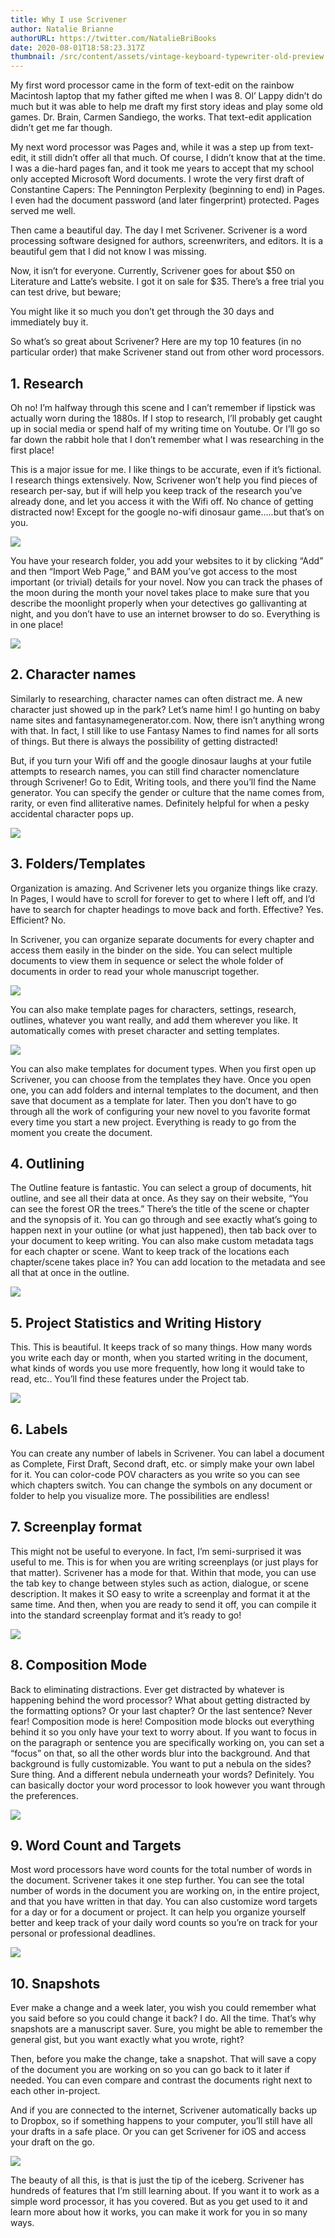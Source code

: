 ```yaml
---
title: Why I use Scrivener
author: Natalie Brianne
authorURL: https://twitter.com/NatalieBriBooks
date: 2020-08-01T18:58:23.317Z
thumbnail: /src/content/assets/vintage-keyboard-typewriter-old-preview.jpg
---
```

My first word processor came in the form of text-edit on the rainbow Macintosh laptop that my father gifted me when I was 8. Ol’ Lappy didn’t do much but it was able to help me draft my first story ideas and play some old games. Dr. Brain, Carmen Sandiego, the works. That text-edit application didn’t get me far though.

My next word processor was Pages and, while it was a step up from text-edit, it still didn’t offer all that much. Of course, I didn’t know that at the time. I was a die-hard pages fan, and it took me years to accept that my school only accepted Microsoft Word documents. I wrote the very first draft of Constantine Capers: The Pennington Perplexity (beginning to end) in Pages. I even had the document password (and later fingerprint) protected. Pages served me well.

Then came a beautiful day. The day I met Scrivener. Scrivener is a word processing software designed for authors, screenwriters, and editors. It is a beautiful gem that I did not know I was missing. 

Now, it isn’t for everyone. Currently, Scrivener goes for about $50 on Literature and Latte’s website. I got it on sale for $35. There’s a free trial you can test drive, but beware;

You might like it so much you don’t get through the 30 days and immediately buy it. 

So what’s so great about Scrivener? Here are my top 10 features (in no particular order) that make Scrivener stand out from other word processors. 

## 1. Research

Oh no! I’m halfway through this scene and I can’t remember if lipstick was actually worn during the 1880s. If I stop to research, I’ll probably get caught up in social media or spend half of my writing time on Youtube. Or I’ll go so far down the rabbit hole that I don’t remember what I was researching in the first place! 

This is a major issue for me. I like things to be accurate, even if it’s fictional. I research things extensively. Now, Scrivener won’t help you find pieces of research per-say, but if will help you keep track of the research you’ve already done, and let you access it with the Wifi off. No chance of getting distracted now! Except for the google no-wifi dinosaur game…..but that’s on you. 

![](/src/content/assets/screen-shot-2020-08-03-at-4.58.56-pm.png)

You have your research folder, you add your websites to it by clicking “Add” and then “Import Web Page,” and BAM you’ve got access to the most important (or trivial) details for your novel. Now you can track the phases of the moon during the month your novel takes place to make sure that you describe the moonlight properly when your detectives go gallivanting at night, and you don’t have to use an internet browser to do so. Everything is in one place!

![](/src/content/assets/screen-shot-2020-08-03-at-4.53.11-pm.png)

## 2. Character names

Similarly to researching, character names can often distract me. A new character just showed up in the park? Let’s name him! I go hunting on baby name sites and fantasynamegenerator.com. Now, there isn’t anything wrong with that. In fact, I still like to use Fantasy Names to find names for all sorts of things. But there is always the possibility of getting distracted!

But, if you turn your Wifi off and the google dinosaur laughs at your futile attempts to research names, you can still find character nomenclature through Scrivener! Go to Edit, Writing tools, and there you’ll find the Name generator. You can specify the gender or culture that the name comes from, rarity, or even find alliterative names. Definitely helpful for when a pesky accidental character pops up.

![](/src/content/assets/screen-shot-2020-08-03-at-4.53.34-pm.png)

## 3. Folders/Templates

Organization is amazing. And Scrivener lets you organize things like crazy. In Pages, I would have to scroll for forever to get to where I left off, and I’d have to search for chapter headings to move back and forth. Effective? Yes. Efficient? No. 

In Scrivener, you can organize separate documents for every chapter and access them easily in the binder on the side. You can select multiple documents to view them in sequence or select the whole folder of documents in order to read your whole manuscript together. 

![](/src/content/assets/screen-shot-2020-08-03-at-4.53.59-pm.png)

You can also make template pages for characters, settings, research, outlines, whatever you want really, and add them wherever you like. It automatically comes with preset character and setting templates. 

![](/src/content/assets/screen-shot-2020-08-03-at-4.54.13-pm.png)

You can also make templates for document types. When you first open up Scrivener, you can choose from the templates they have. Once you open one, you can add folders and internal templates to the document, and then save that document as a template for later. Then you don’t have to go through all the work of configuring your new novel to you favorite format every time you start a new project. Everything is ready to go from the moment you create the document. 

## 4. Outlining

The Outline feature is fantastic. You can select a group of documents, hit outline, and see all their data at once. As they say on their website, “You can see the forest OR the trees.” There’s the title of the scene or chapter and the synopsis of it. You can go through and see exactly what’s going to happen next in your outline (or what just happened), then tab back over to your document to keep writing. You can also make custom metadata tags for each chapter or scene. Want to keep track of the locations each chapter/scene takes place in? You can add location to the metadata and see all that at once in the outline. 

![](/src/content/assets/screen-shot-2020-08-03-at-4.55.45-pm.png)

## 5. Project Statistics and Writing History

This. This is beautiful. It keeps track of so many things. How many words you write each day or month, when you started writing in the document, what kinds of words you use more frequently, how long it would take to read, etc..  You’ll find these features under the Project tab. 

![](/src/content/assets/screen-shot-2020-08-03-at-4.56.04-pm.png)

## 6. Labels

You can create any number of labels in Scrivener. You can label a document as Complete, First Draft, Second draft, etc. or simply make your own label for it. You can color-code POV characters as you write so you can see which chapters switch. You can change the symbols on any document or folder to help you visualize more. The possibilities are endless! 

## 7. Screenplay format

This might not be useful to everyone. In fact, I’m semi-surprised it was useful to me. This is for when you are writing screenplays (or just plays for that matter). Scrivener has a mode for that. Within that mode, you can use the tab key to change between styles such as action, dialogue, or scene description. It makes it SO easy to write a screenplay and format it at the same time. And then, when you are ready to send it off, you can compile it into the standard screenplay format and it’s ready to go!

![](/src/content/assets/screen-shot-2020-08-03-at-4.51.47-pm.png)

## 8. Composition Mode

Back to eliminating distractions. Ever get distracted by whatever is happening behind the word processor? What about getting distracted by the formatting options? Or your last chapter? Or the last sentence? Never fear! Composition mode is here! Composition mode blocks out everything behind it so you only have your text to worry about. If you want to focus in on the paragraph or sentence you are specifically working on, you can set a “focus” on that, so all the other words blur into the background. And that background is fully customizable. You want to put a nebula on the sides? Sure thing. And a different nebula underneath your words? Definitely. You can basically doctor your word processor to look however you want through the preferences. 

![](/src/content/assets/screen-shot-2020-08-03-at-4.57.14-pm.png)

## 9. Word Count and Targets

Most word processors have word counts for the total number of words in the document. Scrivener takes it one step further. You can see the total number of words in the document you are working on, in the entire project, and that you have written in that day. You can also customize word targets for a day or for a document or project. It can help you organize yourself better and keep track of your daily word counts so you’re on track for your personal or professional deadlines.

![](/src/content/assets/screen-shot-2020-08-03-at-4.57.47-pm.png)

## 10. Snapshots

Ever make a change and a week later, you wish you could remember what you said before so you could change it back? I do. All the time. That’s why snapshots are a manuscript saver. Sure, you might be able to remember the general gist, but you want exactly what you wrote, right?

Then, before you make the change, take a snapshot. That will save a copy of the document you are working on so you can go back to it later if needed. You can even compare and contrast the documents right next to each other in-project. 

And if you are connected to the internet, Scrivener automatically backs up to Dropbox, so if something happens to your computer, you’ll still have all your drafts in a safe place. Or you can get Scrivener for iOS and access your draft on the go.

![](/src/content/assets/screen-shot-2020-08-03-at-4.58.18-pm.png)

The beauty of all this, is that is just the tip of the iceberg. Scrivener has hundreds of features that I’m still learning about. If you want it to work as a simple word processor, it has you covered. But as you get used to it and learn more about how it works, you can make it work for you in so many ways.
